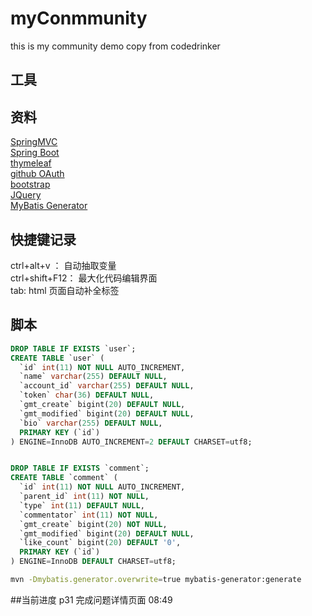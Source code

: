 # myConmmunity
this is my community demo copy from codedrinker

## 工具

## 资料
[SpringMVC](https://docs.spring.io/spring/docs/5.2.4.RELEASE/spring-framework-reference/web.html#spring-web)  
[Spring Boot](https://docs.spring.io/spring-boot/docs/2.2.5.RELEASE/reference/htmlsingle/)  
[thymeleaf](https://www.thymeleaf.org/)  
[github OAuth ](https://developer.github.com/apps/building-oauth-apps/creating-an-oauth-app/)  
[bootstrap](https://v3.bootcss.com/css/)  
[JQuery](jquert.com)  
[MyBatis Generator](http://mybatis.org/generator/)  


## 快捷键记录
ctrl+alt+v ： 自动抽取变量  
ctrl+shift+F12： 最大化代码编辑界面  
tab: html 页面自动补全标签

## 脚本  
```sql
DROP TABLE IF EXISTS `user`;
CREATE TABLE `user` (
  `id` int(11) NOT NULL AUTO_INCREMENT,
  `name` varchar(255) DEFAULT NULL,
  `account_id` varchar(255) DEFAULT NULL,
  `token` char(36) DEFAULT NULL,
  `gmt_create` bigint(20) DEFAULT NULL,
  `gmt_modified` bigint(20) DEFAULT NULL,
  `bio` varchar(255) DEFAULT NULL,
  PRIMARY KEY (`id`)
) ENGINE=InnoDB AUTO_INCREMENT=2 DEFAULT CHARSET=utf8;
```

```sql

DROP TABLE IF EXISTS `comment`;
CREATE TABLE `comment` (
  `id` int(11) NOT NULL AUTO_INCREMENT,
  `parent_id` int(11) NOT NULL,
  `type` int(11) DEFAULT NULL,
  `commentator` int(11) NOT NULL,
  `gmt_create` bigint(20) NOT NULL,
  `gmt_modified` bigint(20) DEFAULT NULL,
  `like_count` bigint(20) DEFAULT '0',
  PRIMARY KEY (`id`)
) ENGINE=InnoDB DEFAULT CHARSET=utf8;
```

```bash
mvn -Dmybatis.generator.overwrite=true mybatis-generator:generate
```

##当前进度
p31 完成问题详情页面 08:49